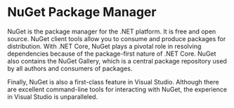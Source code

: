 # NuGet Package Manager

NuGet is the package manager for the .NET platform.  It is free and open source.
NuGet client tools allow you to consume and produce packages for distribution.
With .NET Core, NuGet plays a pivotal role in resolving dependencies because of
the package-first nature of .NET Core.  NuGet also contains the NuGet Gallery,
which is a central package repository used by all authors and consumers of
packages.

Finally, NuGet is also a first-class feature in Visual Studio.  Although there
are excellent command-line tools for interacting with NuGet, the experience in
Visual Studio is unparalleled.
